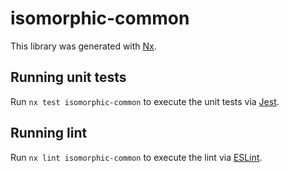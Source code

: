 # isomorphic-common

This library was generated with [Nx](https://nx.dev).

## Running unit tests

Run `nx test isomorphic-common` to execute the unit tests via [Jest](https://jestjs.io).

## Running lint

Run `nx lint isomorphic-common` to execute the lint via [ESLint](https://eslint.org/).
